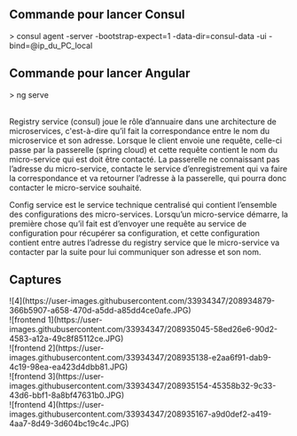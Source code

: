 <h2>Commande pour lancer Consul</h2> 
> consul agent -server -bootstrap-expect=1 -data-dir=consul-data -ui -bind=@ip_du_PC_local <br>
<h2>Commande pour lancer Angular</h2>
> ng serve <br><br>

Registry service (consul) joue le rôle d’annuaire dans une architecture de microservices, c'est-à-dire qu’il fait la correspondance entre le nom du microservice et son adresse. Lorsque le client envoie une requête, celle-ci passe par la passerelle (spring cloud) et cette requête contient le nom du micro-service qui est doit être contacté. La passerelle ne connaissant pas l’adresse du micro-service, contacte le service d’enregistrement qui va faire la correspondance et va retourner l’adresse à la passerelle, qui pourra donc contacter le micro-service souhaité.

Config service est le service technique centralisé qui contient l’ensemble des configurations des micro-services. Lorsqu’un micro-service démarre, la première chose qu’il fait est  d’envoyer une requête au service de configuration pour récupérer sa configuration, et cette configuration contient entre autres l’adresse du registry service que le micro-service va contacter par la suite pour lui communiquer son adresse et son nom.

<h2>Captures</h2> 
![4](https://user-images.githubusercontent.com/33934347/208934879-366b5907-a658-470d-a5dd-a85dd4ce0afe.JPG)<br>
![frontend 1](https://user-images.githubusercontent.com/33934347/208935045-58ed26e6-90d2-4583-a12a-49c8f85112ce.JPG)<br>
![frontend 2](https://user-images.githubusercontent.com/33934347/208935138-e2aa6f91-dab9-4c19-98ea-ea423d4dbb81.JPG)<br>
![frontend 3](https://user-images.githubusercontent.com/33934347/208935154-45358b32-9c33-43d6-bbf1-8a8bf47631b0.JPG)<br>
![frontend 4](https://user-images.githubusercontent.com/33934347/208935167-a9d0def2-a419-4aa7-8d49-3d604bc19c4c.JPG)<br>
